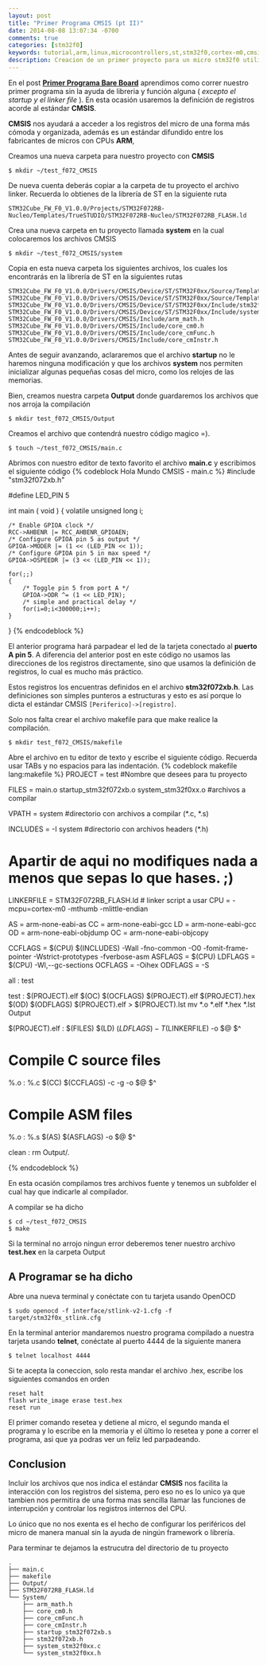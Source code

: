 ```yaml
---
layout: post
title: "Primer Programa CMSIS (pt II)"
date: 2014-08-08 13:07:34 -0700
comments: true
categories: [stm32f0]
keywords: tutorial,arm,linux,microcontrollers,st,stm32f0,cortex-m0,cmsis,stm32cubef0
description: Creacion de un primer proyecto para un micro stm32f0 utilizadno la tarjeta Nucleo-f072rb, el compilador gnu arm, openocd y el estandar CMSIS
---
```


En el post [**Primer Programa Bare Board**](http://testdiego.github.io/blog/2014/08/06/primer-programa-bare-board/) aprendimos como correr nuestro primer programa sin la ayuda de libreria y función alguna ( _excepto el startup y el linker file_ ). En esta ocasión usaremos la definición de registros acorde al estándar **CMSIS**.

**CMSIS** nos ayudará a acceder a los registros del micro de una forma más cómoda y organizada, además es un estándar difundido entre los fabricantes de micros con CPUs **ARM**,

Creamos una nueva carpeta para nuestro proyecto con **CMSIS**
```
$ mkdir ~/test_f072_CMSIS
```

De nueva cuenta deberás copiar a la carpeta de tu proyecto el archivo linker. Recuerda lo obtienes de la librería de ST en la siguiente ruta
```
STM32Cube_FW_F0_V1.0.0/Projects/STM32F072RB-Nucleo/Templates/TrueSTUDIO/STM32F072RB-Nucleo/STM32F072RB_FLASH.ld
```
<!--more-->
Crea una nueva carpeta en tu proyecto llamada **system** en la cual colocaremos los archivos CMSIS
```
$ mkdir ~/test_f072_CMSIS/system
```

Copia en esta nueva carpeta los siguientes archivos, los cuales los encontrarás en la librería de ST en la siguientes rutas
```
STM32Cube_FW_F0_V1.0.0/Drivers/CMSIS/Device/ST/STM32F0xx/Source/Templates/gcc/startup_stm32f072xb.s
STM32Cube_FW_F0_V1.0.0/Drivers/CMSIS/Device/ST/STM32F0xx/Source/Templates/system_stm32f0xx.c
STM32Cube_FW_F0_V1.0.0/Drivers/CMSIS/Device/ST/STM32F0xx/Include/stm32f072xb.h
STM32Cube_FW_F0_V1.0.0/Drivers/CMSIS/Device/ST/STM32F0xx/Include/system_stm32f0xx.h
STM32Cube_FW_F0_V1.0.0/Drivers/CMSIS/Include/arm_math.h
STM32Cube_FW_F0_V1.0.0/Drivers/CMSIS/Include/core_cm0.h
STM32Cube_FW_F0_V1.0.0/Drivers/CMSIS/Include/core_cmFunc.h
STM32Cube_FW_F0_V1.0.0/Drivers/CMSIS/Include/core_cmInstr.h
```

Antes de seguir avanzando, aclararemos que el archivo **startup** no le haremos ninguna modificación y que los archivos **system** nos permiten inicializar algunas pequeñas cosas del micro, como los relojes de las memorias.

Bien, creamos nuestra carpeta **Output** donde guardaremos los archivos que nos arroja la compilación
```
$ mkdir test_f072_CMSIS/Output
```

Creamos el archivo que contendrá nuestro código magico =).
```
$ touch ~/test_f072_CMSIS/main.c
```

Abrimos con nuestro editor de texto favorito el archivo **main.c** y escribimos el siguiente código
{% codeblock Hola Mundo CMSIS - main.c %}
#include "stm32f072xb.h"

#define LED_PIN 5

int main ( void )
{
    volatile unsigned long i;
    
    /* Enable GPIOA clock */
    RCC->AHBENR |= RCC_AHBENR_GPIOAEN;
    /* Configure GPIOA pin 5 as output */
    GPIOA->MODER |= (1 << (LED_PIN << 1));
    /* Configure GPIOA pin 5 in max speed */
    GPIOA->OSPEEDR |= (3 << (LED_PIN << 1));

    for(;;)
    {
        /* Toggle pin 5 from port A */
        GPIOA->ODR ^= (1 << LED_PIN);
        /* simple and practical delay */
        for(i=0;i<300000;i++);
    }
}
{% endcodeblock %}

El anterior programa hará parpadear el led de la tarjeta conectado al **puerto A pin 5**. A diferencia del anterior post en este código no usamos las direcciones de los registros directamente, sino que usamos la definición de registros, lo cual es mucho más práctico.

Estos registros los encuentras definidos en el archivo **stm32f072xb.h**. Las definiciones son simples punteros a estructuras y esto es así porque lo dicta el estándar CMSIS `[Periferico]->[registro]`.

Solo nos falta crear el archivo makefile para que make realice la compilación.
```
$ mkdir test_f072_CMSIS/makefile
```

Abre el archivo en tu editor de texto y escribe el siguiente código. Recuerda usar TABs y no espacios para las indentación.
{% codeblock makefile lang:makefile %}
PROJECT = test  #Nombre que desees para tu proyecto

FILES = main.o startup_stm32f072xb.o system_stm32f0xx.o #archivos a compilar

VPATH = system #directorio con archivos a compilar (*.c, *.s)

INCLUDES = -I system #directorio con archivos headers (*.h)

# Apartir de aqui no modifiques nada a menos que sepas lo que hases. ;)
LINKERFILE = STM32F072RB_FLASH.ld # linker script a usar
CPU = -mcpu=cortex-m0 -mthumb -mlittle-endian

AS = arm-none-eabi-as
CC = arm-none-eabi-gcc
LD = arm-none-eabi-gcc
OD = arm-none-eabi-objdump
OC = arm-none-eabi-objcopy

CCFLAGS = $(CPU) $(INCLUDES) -Wall -fno-common -O0 -fomit-frame-pointer -Wstrict-prototypes -fverbose-asm
ASFLAGS = $(CPU)
LDFLAGS = $(CPU) -Wl,--gc-sections
OCFLAGS = -Oihex
ODFLAGS = -S

all : test

test : $(PROJECT).elf
    $(OC) $(OCFLAGS) $(PROJECT).elf $(PROJECT).hex
    $(OD) $(ODFLAGS) $(PROJECT).elf > $(PROJECT).lst
    mv *.o *.elf *.hex *.lst Output

$(PROJECT).elf : $(FILES)
    $(LD) $(LDFLAGS) -T$(LINKERFILE) -o $@ $^

# Compile C source files
%.o : %.c
    $(CC) $(CCFLAGS) -c -g -o $@ $^

# Compile ASM files
%.o : %.s
    $(AS) $(ASFLAGS) -o $@ $^

clean :
    rm Output/*.*

{% endcodeblock %}

En esta ocasión compilamos tres archivos fuente y tenemos un subfolder el cual hay que indicarle al compilador.

A compilar se ha dicho
```
$ cd ~/test_f072_CMSIS
$ make
```

Si la terminal no arrojo ningun error deberemos tener nuestro archivo **test.hex** en la carpeta Output

A Programar se ha dicho
----------------------

Abre una nueva terminal y conéctate con tu tarjeta usando OpenOCD
```
$ sudo openocd -f interface/stlink-v2-1.cfg -f target/stm32f0x_stlink.cfg
```

En la terminal anterior mandaremos nuestro programa compilado a nuestra tarjeta usando **telnet**, conéctate al puerto 4444 de la siguiente manera
```
$ telnet localhost 4444
```

Si te acepta la coneccion, solo resta mandar el archivo .hex, escribe los siguientes comandos en orden
```
reset halt
flash write_image erase test.hex
reset run
```

El primer comando resetea y detiene al micro, el segundo manda el programa y lo escribe en la memoria y el último lo resetea y pone a correr el programa, asi que ya podras ver un feliz led parpadeando.

Conclusion
----------

Incluir los archivos que nos indica el estándar **CMSIS** nos facilita la interacción con los registros del sistema, pero eso no es lo unico ya que tambien nos permitira de una forma mas sencilla llamar las funciones de interrupción y controlar los registros internos del CPU.

Lo único que no nos exenta es el hecho de configurar los periféricos del micro de manera manual sin la ayuda de ningún framework o librería.

Para terminar te dejamos la estrucutra del directorio de tu proyecto
```
.
├── main.c
├── makefile
├── Output/
├── STM32F072RB_FLASH.ld
└── System/
    ├── arm_math.h
    ├── core_cm0.h
    ├── core_cmFunc.h
    ├── core_cmInstr.h
    ├── startup_stm32f072xb.s
    ├── stm32f072xb.h
    ├── system_stm32f0xx.c
    └── system_stm32f0xx.h

```
